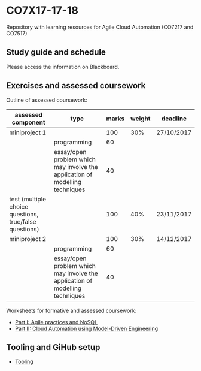 # CO7X17-17-18

Repository with learning resources for Agile Cloud Automation (CO7217 and CO7517)

## Study guide and schedule

Please access the information on Blackboard.

## Exercises and assessed coursework

Outline of assessed coursework:

| assessed component | type | marks | weight | deadline |
|--|--|--|--|--|
| miniproject 1 | | 100 | 30% | 27/10/2017 |
| | programming | 60 | | |
| | essay/open problem which may involve the application of modelling techniques | 40 | | | 
| test (multiple choice questions, true/false questions) | | 100 | 40% | 23/11/2017 |
| miniproject 2 | | 100 | 30% | 14/12/2017 |
| | programming | 60 | | |
| | essay/open problem which may involve the application of modelling techniques | 40 | | | 

Worksheets for formative and assessed coursework:

* [Part I: Agile practices and NoSQL](https://github.com/uol-inf/CO7X17-17-18/tree/master/partI)
* [Part II: Cloud Automation using Model-Driven Engineering](https://github.com/uol-inf/CO7X17-17-18/tree/master/partII)

## Tooling and GiHub setup

* [Tooling](./tooling.md)


